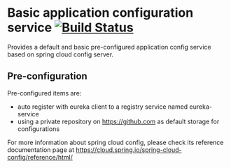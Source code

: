# Basic application configuration service [![Build Status](https://travis-ci.org/chrisgrollier/msi-config.svg?branch=master)](https://travis-ci.org/chrisgrollier/msi-config)

Provides a default and basic pre-configured application config service based on spring cloud config server.

## Pre-configuration

Pre-configured items are:

- auto register with eureka client to a registry service named eureka-service
- using a private repository on https://github.com as default storage for configurations

For more information about spring cloud config, please check its reference documentation page at https://cloud.spring.io/spring-cloud-config/reference/html/


